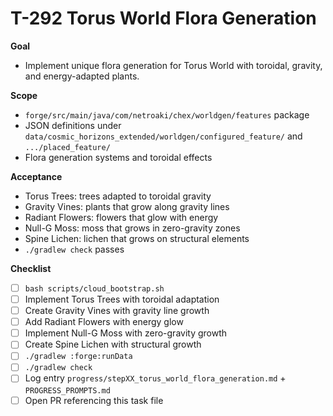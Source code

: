 # T-292 Torus World Flora Generation

**Goal**

- Implement unique flora generation for Torus World with toroidal, gravity, and energy-adapted plants.

**Scope**

- `forge/src/main/java/com/netroaki/chex/worldgen/features` package
- JSON definitions under `data/cosmic_horizons_extended/worldgen/configured_feature/` and `.../placed_feature/`
- Flora generation systems and toroidal effects

**Acceptance**

- Torus Trees: trees adapted to toroidal gravity
- Gravity Vines: plants that grow along gravity lines
- Radiant Flowers: flowers that glow with energy
- Null-G Moss: moss that grows in zero-gravity zones
- Spine Lichen: lichen that grows on structural elements
- `./gradlew check` passes

**Checklist**

- [ ] `bash scripts/cloud_bootstrap.sh`
- [ ] Implement Torus Trees with toroidal adaptation
- [ ] Create Gravity Vines with gravity line growth
- [ ] Add Radiant Flowers with energy glow
- [ ] Implement Null-G Moss with zero-gravity growth
- [ ] Create Spine Lichen with structural growth
- [ ] `./gradlew :forge:runData`
- [ ] `./gradlew check`
- [ ] Log entry `progress/stepXX_torus_world_flora_generation.md` + `PROGRESS_PROMPTS.md`
- [ ] Open PR referencing this task file
